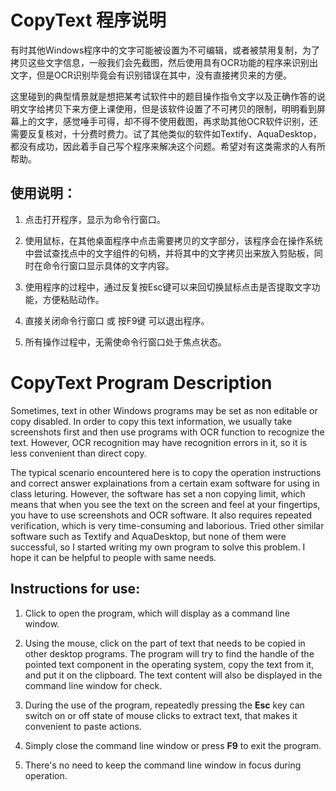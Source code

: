 # CopyText 程序说明

有时其他Windows程序中的文字可能被设置为不可编辑，或者被禁用复制，为了拷贝这些文字信息，一般我们会先截图，然后使用具有OCR功能的程序来识别出文字，但是OCR识别毕竟会有识别错误在其中，没有直接拷贝来的方便。

这里碰到的典型情景就是想把某考试软件中的题目操作指令文字以及正确作答的说明文字给拷贝下来方便上课使用，但是该软件设置了不可拷贝的限制，明明看到屏幕上的文字，感觉唾手可得，却不得不使用截图，再求助其他OCR软件识别，还需要反复核对，十分费时费力。试了其他类似的软件如Textify、AquaDesktop，都没有成功，因此着手自己写个程序来解决这个问题。希望对有这类需求的人有所帮助。

## 使用说明：
1. 点击打开程序，显示为命令行窗口。

2. 使用鼠标，在其他桌面程序中点击需要拷贝的文字部分，该程序会在操作系统中尝试查找点中的文字组件的句柄，并将其中的文字拷贝出来放入剪贴板，同时在命令行窗口显示具体的文字内容。

3. 使用程序的过程中，通过反复按Esc键可以来回切换鼠标点击是否提取文字功能，方便粘贴动作。

4. 直接关闭命令行窗口 或 按F9键 可以退出程序。

5. 所有操作过程中，无需使命令行窗口处于焦点状态。



# CopyText Program Description

Sometimes, text in other Windows programs may be set as non editable or copy disabled. In order to copy this text information, we usually take screenshots first and then use programs with OCR function to recognize the text. However, OCR recognition may have recognition errors in it, so it is less convenient than direct copy.

The typical scenario encountered here is to copy the operation instructions and correct answer explainations from a certain exam software for using in class leturing. However, the software has set a non copying limit, which means that when you see the text on the screen and feel at your fingertips, you have to use screenshots and OCR software. It also requires repeated verification, which is very time-consuming and laborious. Tried other similar software such as Textify and AquaDesktop, but none of them were successful, so I started writing my own program to solve this problem. I hope it can be helpful to people with same needs.


## Instructions for use:
1. Click to open the program, which will display as a command line window.

2. Using the mouse, click on the part of text that needs to be copied in other desktop programs. The program will try to find the handle of the pointed text component in the operating system, copy the text from it, and put it on the clipboard. The text content will also be displayed in the command line window for check.

3. During the use of the program, repeatedly pressing the **Esc** key can switch on or off state of mouse clicks to extract text, that makes it convenient to paste actions. 

4. Simply close the command line window or press **F9** to exit the program.

5. There's no need to keep the command line window in focus during operation.

